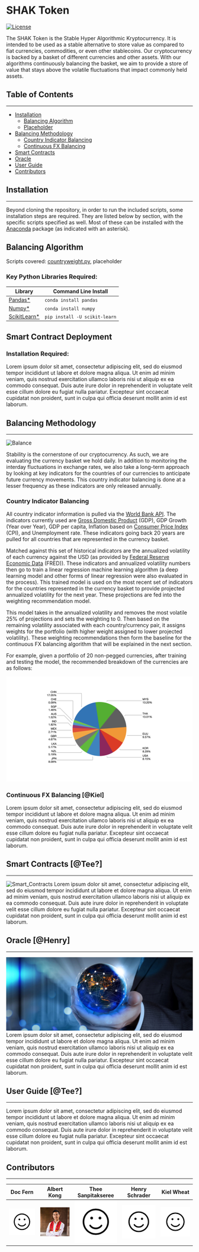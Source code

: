 # SHAK Token

[![License](https://img.shields.io/badge/license-MIT-blue.svg)](https://opensource.org/licenses/MIT)

The SHAK Token is the Stable Hyper Algorithmic Kryptocurrency. It is intended to be used as a stable alternative to store value as compared to fiat currencies, commodities, or even other stablecoins. Our cryptocurrency is backed by a basket of different currencies and other assets. With our algorithms continuously balancing the basket, we aim to provide a store of value that stays above the volatile fluctuations that impact commonly held assets.

## Table of Contents
---
- [Installation](#installation)
    - [Balancing Algorithm](#balancing-algorithm)
    - [Placeholder](#placeholder)
- [Balancing Methodology](#balancing-methodology)
    - [Country Indicator Balancing](#country-indicator-balancing)
    - [Continuous FX Balancing](#continuous-fx-balancing)
- [Smart Contracts](#smart-contracts)
- [Oracle](#oracle)
- [User Guide](#user-guide)
- [Contributors](#contributors)

## Installation
---

Beyond cloning the repository, in order to run the included scripts, some installation steps are required. They are listed below by section, with the specific scripts specified as well. Most of these can be installed with the [Anaconda](https://www.anaconda.com) package (as indicated with an asterisk).

## Balancing Algorithm

Scripts covered: [countryweight.py](countryweight.py), placeholder

### Key Python Libraries Required:
|Library|Command Line Install|
|-------|-----------------------------|
|[Pandas*](https://pandas.pydata.org/getting_started.html) | ```conda install pandas``` |
|[Numpy*](https://numpy.org/install/)  | ```conda install numpy```  |
|[ScikitLearn*](https://scikit-learn.org/stable/install.html#)|```pip install -U scikit-learn```|


## Smart Contract Deployment

### Installation Required:
Lorem ipsum dolor sit amet, consectetur adipiscing elit, sed do eiusmod tempor incididunt ut labore et dolore magna aliqua. Ut enim ad minim veniam, quis nostrud exercitation ullamco laboris nisi ut aliquip ex ea commodo consequat. Duis aute irure dolor in reprehenderit in voluptate velit esse cillum dolore eu fugiat nulla pariatur. Excepteur sint occaecat cupidatat non proident, sunt in culpa qui officia deserunt mollit anim id est laborum.

## Balancing Methodology
---
![Balance](images/balance.png)

Stability is the cornerstone of our cryptocurrency. As such, we are evaluating the currency basket we hold daily. In addition to monitoring the interday fluctuations in exchange rates, we also take a long-term approach by looking at key indicators for the countries of our currencies to anticipate future currency movements. This country indicator balancing is done at a lesser frequency as these indicators are only released annually.

### Country Indicator Balancing

All country indicator information is pulled via the [World Bank API](https://datahelpdesk.worldbank.org/knowledgebase/topics/125589-developer-information). The indicators currently used are [Gross Domestic Product](https://en.wikipedia.org/wiki/Gross_domestic_product) (GDP), GDP Growth (Year over Year), GDP per capita, Inflation based on [Consumer Price Index](https://en.wikipedia.org/wiki/Consumer_price_index) (CPI), and Unemployment rate. These indicators going back 20 years are pulled for all countries that are represented in the currency basket. 

Matched against this set of historical indicators are the annualized volatility of each currency against the USD (as provided by [Federal Reserve Economic Data](https://fred.stlouisfed.org) (FRED)). These indicators and annualized volatility numbers then go to train a linear regression machine learning algorithm (a deep learning model and other forms of linear regression were also evaluated in the process). This trained model is used on the most recent set of indicators for the countries represented in the currency basket to provide projected annualized volatility for the next year. These projections are fed into the weighting recommendation model. 

This model takes in the annualized volatility and removes the most volatile 25% of projections and sets the weighting to 0. Then based on the remaining volatility associated with each country/currency pair, it assigns weights for the portfolio (with higher weight assigned to lower projected volatility). These weighting recommendations then form the baseline for the continuous FX balancing algorithm that will be explained in the next section.

For example, given a portfolio of 20 non-pegged currencies, after training and testing the model, the recommended breakdown of the currencies are as follows:

![Country_Weighting](images/Country_Weighting.png)



### Continuous FX Balancing [@Kiel]

Lorem ipsum dolor sit amet, consectetur adipiscing elit, sed do eiusmod tempor incididunt ut labore et dolore magna aliqua. Ut enim ad minim veniam, quis nostrud exercitation ullamco laboris nisi ut aliquip ex ea commodo consequat. Duis aute irure dolor in reprehenderit in voluptate velit esse cillum dolore eu fugiat nulla pariatur. Excepteur sint occaecat cupidatat non proident, sunt in culpa qui officia deserunt mollit anim id est laborum.

## Smart Contracts [@Tee?]
---
![Smart_Contracts](images/smartcontracts.png)
Lorem ipsum dolor sit amet, consectetur adipiscing elit, sed do eiusmod tempor incididunt ut labore et dolore magna aliqua. Ut enim ad minim veniam, quis nostrud exercitation ullamco laboris nisi ut aliquip ex ea commodo consequat. Duis aute irure dolor in reprehenderit in voluptate velit esse cillum dolore eu fugiat nulla pariatur. Excepteur sint occaecat cupidatat non proident, sunt in culpa qui officia deserunt mollit anim id est laborum.

## Oracle [@Henry]
---
![Oracle](images/oracle.jpg)
Lorem ipsum dolor sit amet, consectetur adipiscing elit, sed do eiusmod tempor incididunt ut labore et dolore magna aliqua. Ut enim ad minim veniam, quis nostrud exercitation ullamco laboris nisi ut aliquip ex ea commodo consequat. Duis aute irure dolor in reprehenderit in voluptate velit esse cillum dolore eu fugiat nulla pariatur. Excepteur sint occaecat cupidatat non proident, sunt in culpa qui officia deserunt mollit anim id est laborum.

## User Guide [@Tee?]
---
Lorem ipsum dolor sit amet, consectetur adipiscing elit, sed do eiusmod tempor incididunt ut labore et dolore magna aliqua. Ut enim ad minim veniam, quis nostrud exercitation ullamco laboris nisi ut aliquip ex ea commodo consequat. Duis aute irure dolor in reprehenderit in voluptate velit esse cillum dolore eu fugiat nulla pariatur. Excepteur sint occaecat cupidatat non proident, sunt in culpa qui officia deserunt mollit anim id est laborum.


## Contributors
---
|Doc Fern|Albert Kong|Thee Sanpitakseree|Henry Schrader|Kiel Wheat|
|:------:|:---------:|:----------------:|:------------:|:--------:|
|![Doc](images/propic.png)| ![Albert](images/AKpropic.png)| ![Tee](images/propic.png)| ![Henry](images/propic.png)| ![Kiel](images/propic.png)|

